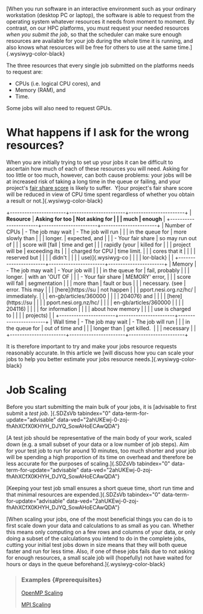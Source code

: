 [When you run software in an interactive environment such as your
ordinary workstation (desktop PC or laptop), the software is able to
request from the operating system whatever resources it needs from
moment to moment. By contrast, on our HPC platforms, you must request
your needed resources *when you submit the job*, so that the scheduler
can make sure enough resources are available for your job during the
whole time it is running, and also knows what resources will be free for
others to use at the same time.]{.wysiwyg-color-black}

The three resources that every single job submitted on the platforms
needs to request are:

-   CPUs (i.e. logical CPU cores), and
-   Memory (RAM), and
-   Time.

Some jobs will also need to request GPUs.

What happens if I ask for the wrong resources?
==============================================

When you are initially trying to set up your jobs it can be difficult to
ascertain how much of each of these resources you will need. Asking for
too little or too much, however, can both cause problems: your jobs will
be at increased risk of taking a long time in the queue or failing, and
your project\'s [fair share
score](https://support.nesi.org.nz/hc/en-gb/articles/360000743536) is
likely to suffer.  Y[our project\'s fair share score will be reduced in
view of CPU time spent regardless of whether you obtain a result or
not.]{.wysiwyg-color-black} 

+-----------------------+-----------------------+-----------------------+
| **Resource**          | **Asking for too      | **Not asking for      |
|                       | much**                | enough**              |
+-----------------------+-----------------------+-----------------------+
| Number of CPUs        | -   The job may wait  | -   The job will run  |
|                       |     in the queue for  |     more slowly than  |
|                       |     longer.           |     expected, and     |
|                       | -   Your fair share   |     so may run out of |
|                       |     score will [fall  |     time and get      |
|                       |     rapidly (your     |     killed for        |
|                       |     project will be   |     exceeding its     |
|                       |     charged for CPU   |     time limit.       |
|                       |     cores that it     |                       |
|                       |     reserved but      |                       |
|                       |     didn\'t           |                       |
|                       |     use)]{.wysiwyg-co |                       |
|                       | lor-black}            |                       |
+-----------------------+-----------------------+-----------------------+
| Memory                | -   The job may wait  | -   Your job will     |
|                       |     in the queue for  |     fail, probably    |
|                       |     longer.           |     with an \'OUT OF  |
|                       | -   Your fair share   |     MEMORY\' error,   |
|                       |     score will fall   |     segmentation      |
|                       |     more than         |     fault or bus      |
|                       |     necessary. (see   |     error. This may   |
|                       |     [here](https://su |     not happen        |
|                       | pport.nesi.org.nz/hc/ |     immediately.      |
|                       | en-gb/articles/360000 |                       |
|                       | 204076) and           |                       |
|                       |     [here](https://su |                       |
|                       | pport.nesi.org.nz/hc/ |                       |
|                       | en-gb/articles/360000 |                       |
|                       | 204116)               |                       |
|                       |     for information   |                       |
|                       |     about how memory  |                       |
|                       |     use is charged to |                       |
|                       |     projects)         |                       |
+-----------------------+-----------------------+-----------------------+
| Wall time             | -   The job may wait  | -   The job will run  |
|                       |     in the queue for  |     out of time and   |
|                       |     longer than       |     get killed.       |
|                       |     necessary         |                       |
+-----------------------+-----------------------+-----------------------+

It is therefore important to try and make your jobs resource requests
reasonably accurate. In this article we [will discuss how you can scale
your jobs to help you better estimate your jobs resource
needs.]{.wysiwyg-color-black}

Job Scaling
===========

Before you start submitting the main bulk of your jobs, it is [advisable
to first submit a *test job*. ]{.SDZsVb tabindex="0"
data-term-for-update="advisable"
data-ved="2ahUKEwj-0-zoj-fhAhXCfX0KHYH_DJYQ_SowAHoECAwQDA"}

[A test job should be representative of the main body of your work,
scaled down (e.g. a small subset of your data or a low number of job
steps). Aim for your test job to run for around 10 minutes, too much
shorter and your job will be spending a high proportion of its time on
overhead and therefore be less accurate for the purposes of
scaling.]{.SDZsVb tabindex="0" data-term-for-update="advisable"
data-ved="2ahUKEwj-0-zoj-fhAhXCfX0KHYH_DJYQ_SowAHoECAwQDA"}

[Keeping your test job small ensures a short queue time, short run time
and that minimal resources are expended.]{.SDZsVb tabindex="0"
data-term-for-update="advisable"
data-ved="2ahUKEwj-0-zoj-fhAhXCfX0KHYH_DJYQ_SowAHoECAwQDA"}

[When scaling your jobs, one of the most beneficial things you can do is
to first scale down your data and calculations to as small as you can.
Whether this means only computing on a few rows and columns of your
data, or only doing a subset of the calculations you intend to do in the
complete jobs, cutting your initial test jobs down in size means that
they will both queue faster and run for less time. Also, if one of these
jobs fails due to not asking for enough resources, a small scale job
will (hopefully) not have waited for hours or days in the queue
beforehand.]{.wysiwyg-color-black}

> ### Examples {#prerequisites}
>
> [OpenMP
> Scaling](https://support.nesi.org.nz/hc/en-gb/articles/360001173895)
>
> [MPI
> Scaling](https://support.nesi.org.nz/hc/en-gb/articles/360001173875)
